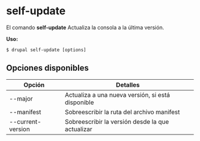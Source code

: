 # self-update
El comando **self-update** Actualiza la consola a la última versión.

**Uso:**
```
$ drupal self-update [options] 
```

## Opciones disponibles
Opción | Detalles
-------|-------------
--major | Actualiza a una nueva versión, si está disponible
--manifest | Sobreescribir la ruta del archivo manifest
--current-version | Sobreescribir la versión desde la que actualizar
